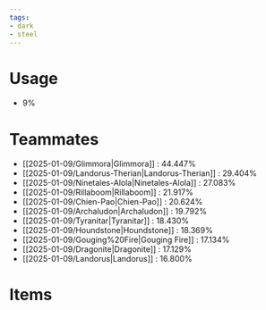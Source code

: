 ```yaml
---
tags:
- dark
- steel
---
```

# Usage
- 9%
# Teammates
- [[2025-01-09/Glimmora|Glimmora]] : 44.447%
- [[2025-01-09/Landorus-Therian|Landorus-Therian]] : 29.404%
- [[2025-01-09/Ninetales-Alola|Ninetales-Alola]] : 27.083%
- [[2025-01-09/Rillaboom|Rillaboom]] : 21.917%
- [[2025-01-09/Chien-Pao|Chien-Pao]] : 20.624%
- [[2025-01-09/Archaludon|Archaludon]] : 19.792%
- [[2025-01-09/Tyranitar|Tyranitar]] : 18.430%
- [[2025-01-09/Houndstone|Houndstone]] : 18.369%
- [[2025-01-09/Gouging%20Fire|Gouging Fire]] : 17.134%
- [[2025-01-09/Dragonite|Dragonite]] : 17.129%
- [[2025-01-09/Landorus|Landorus]] : 16.800%
# Items